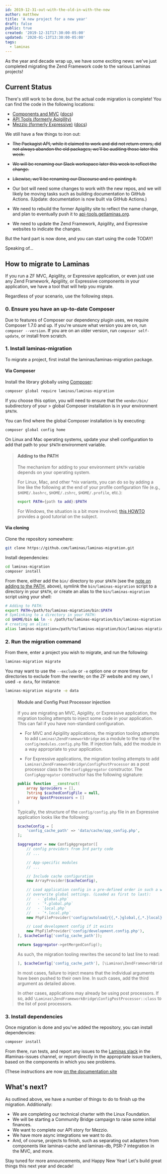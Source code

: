 ```yaml
---
id: 2019-12-31-out-with-the-old-in-with-the-new
author: matthew
title: 'A new project for a new year'
draft: false
public: true
created: '2019-12-31T17:30:00-05:00'
updated: '2020-01-13T13:30:00-05:00'
tags:
  - laminas
---
```


As the year and decade wrap up, we have some exciting news: we've just completed
migrating the Zend Framework code to the various Laminas projects!

<!--- EXTENDED -->

## Current Status

There's still work to be done, but the actual code migration is complete! You
can find the code in the following locations:

- [Components and MVC](https://github.com/laminas) ([docs](https://docs.laminas.dev))
- [API Tools (formerly Apigility)](https://github.com/laminas-api-tools)
- [Mezzio (formerly Expressive)](https://github.com/mezzio) ([docs](https://docs.mezzio.dev))

We still have a few things to iron out:

- ~~The Packagist API, while it claimed to work and did not return errors, did not
  always abandon the old packages; we'll be auditing those later this
  week.~~

- ~~We will be renaming our Slack workspace later this week to reflect the
  change.~~

- ~~Likewise, we'll be renaming our Discourse and re-pointing it.~~

- Our bot will need some changes to work with the new repos, and we will likely
  be moving tasks such as building documentation to GitHub Actions. (Update:
  documentation is now built via GitHub Actions.)

- We need to rebuild the former Apigility site to reflect the name change, and
  plan to eventually push it to [api-tools.getlaminas.org](https://api-tools.getlaminas.org).

- We need to update the Zend Framework, Apigility, and Expressive websites to
  indicate the changes.

But the hard part is now done, and you can start using the code TODAY!

Speaking of...

## How to migrate to Laminas

If you run a ZF MVC, Apigility, or Expressive application, or even just use any
Zend Framework, Apigility, or Expressive components in your application, we have
a tool that will help you migrate.

Regardless of your scenario, use the following steps.

### 0. Ensure you have an up-to-date Composer

Due to features of Composer our dependency plugin uses, we require Composer
1.7.0 and up. If you're unsure what version you are on, run `composer --version`.
If you are on an older version, run `composer self-update`, or install from
scratch.

### 1. Install laminas-migration

To migrate a project, first install the laminas/laminas-migration package.

#### Via Composer

Install the library globally using [Composer](https://getcomposer.org):

```bash
composer global require laminas/laminas-migration
```

If you choose this option, you will need to ensure that the `vendor/bin/`
subdirectory of your > global Composer installation is in your environment
`$PATH`.

You can find where the global Composer installation is by executing:

```bash
composer global config home
```

On Linux and Mac operating systems, update your shell configuration to add
that path to your `$PATH` environment variable.

> #### Adding to the PATH
>
> The mechanism for adding to your environment `$PATH` variable depends on your
> operating system.
>
> For Linux, Mac, and other *nix variants, you can do so by adding a line like
> the following at the end of your profile configuration file (e.g., `$HOME/.bashrc`,
> `$HOME/.zshrc`, `$HOME/.profile`, etc.):
>
> ```bash
> export PATH={path to add}:$PATH
> ```
>
> For Windows, the situation is a bit more involved; [this HOWTO](https://www.architectryan.com/2018/03/17/add-to-the-path-on-windows-10/)
> provides a good tutorial on the subject.

#### Via cloning

Clone the repository somewhere:

```bash
git clone https://github.com/laminas/laminas-migration.git
```

Install dependencies:

```bash
cd laminas-migration
composer install
```

From there, either add the `bin/` directory to your `$PATH` (see the [note on
adding to the PATH](#adding-to-the-path), above), symlink the
`bin/laminas-migration` script to a directory in your `$PATH`, or create an
alias to the `bin/laminas-migration` script using your shell:

```bash
# Adding to PATH:
export PATH=/path/to/laminas-migration/bin:$PATH
# Symlinking to a directory in your PATH:
cd $HOME/bin && ln -s /path/to/laminas-migration/bin/laminas-migration .
# creating an alias:
alias laminas-migration=/path/to/laminas-migration/bin/laminas-migration
```

### 2. Run the migration command

From there, enter a project you wish to migrate, and run the following:

```bash
laminas-migration migrate
```

You may want to use the `--exclude` or `-e` option one or more times for
directories to exclude from the rewrite; on the ZF website and my own, I used
`-e data`, for instance:

```bash
laminas-migration migrate -e data
```

> #### Module and Config Post Processor injection
>
> If you are migrating an MVC, Apigility, or Expressive application, the
> migration tooling attempts to inject some code in your application. This can
> fail if you have non-standard configuration.
>
> - For MVC and Apigility applications, the migration tooling attempts to add
>   `Laminas\ZendFrameworkBridge` as a module to the top of the
>   `config/modules.config.php` file. If injection fails, add the module in a way
>   appropriate to your application.
>
> - For Expressive applications, the migration tooling attempts to add
>   `Laminas\ZendFrameworkBridge\ConfigPostProcessor` as a post processor class
>   to the `ConfigAggregator` constructor. The `ConfigAggregator` constructor
>   has the following signature:
>
> ```php
> public function __construct(
>     array $providers = [],
>     ?string $cachedConfigFile = null,
>     array $postProcessors = []
> )
> ```
>
> Typically, the structure of the `config/config.php` file in an Expressive
> application looks like the following:
>
> ```php
> $cacheConfig = [
>     'config_cache_path' => 'data/cache/app_config.php',
> ];
>
> $aggregator = new ConfigAggregator([
>     // config providers from 3rd party code
>     // ...
>
>     // App-specific modules
>     // ...
>
>     // Include cache configuration
>     new ArrayProvider($cacheConfig),
>
>     // Load application config in a pre-defined order in such a way that local settings
>     // overwrite global settings. (Loaded as first to last):
>     //   - `global.php`
>     //   - `*.global.php`
>     //   - `local.php`
>     //   - `*.local.php`
>     new PhpFileProvider('config/autoload/{{,*.}global,{,*.}local}.php'),
>
>     // Load development config if it exists
>     new PhpFileProvider('config/development.config.php'),
> ], $cacheConfig['config_cache_path']);
>
> return $aggregator->getMergedConfig();
> ```
>
> As such, the migration tooling rewrites the second to last line to read:
>
> ```php
> ], $cacheConfig['config_cache_path'], [\Laminas\ZendFrameworkBridge\ConfigPostProcessor::class]);
> ```
>
> In most cases, failure to inject means that the individual arguments have
> been pushed to their own line. In such cases, add the third argument as
> detailed above.
>
> In other cases, applications may already be using post processors. If so,
> add `\Laminas\ZendFrameworkBridge\ConfigPostProcessor::class` to the list of
> post processors.

### 3. Install dependencies

Once migration is done and you've added the repository, you can install
dependencies:

```bash
composer install
```

From there, run tests, and report any issues to the [Laminas
slack](https://laminas.dev/chat) in the #laminas-issues
channel, or report directly in the appropriate issue trackers, based on the
components in which you see problems.

(These instructions are now [on the documentation
site](https://docs.laminas.dev/migration/)

## What's next?

As outlined above, we have a number of things to do to finish up the migration.
Additionally:

- We are completing our technical charter with the Linux Foundation.
- We will be starting a Community Bridge campaign to raise some initial
  finances.
- We want to complete our API story for Mezzio.
- We have more async integrations we want to do.
- And, of course, projects to finish, such as separating out adapters from
  components like laminas-cache and laminas-db, PSR-7 integration in the MVC,
  and more.

Stay tuned for more announcements, and Happy New Year! Let's build great things
this next year and decade!

